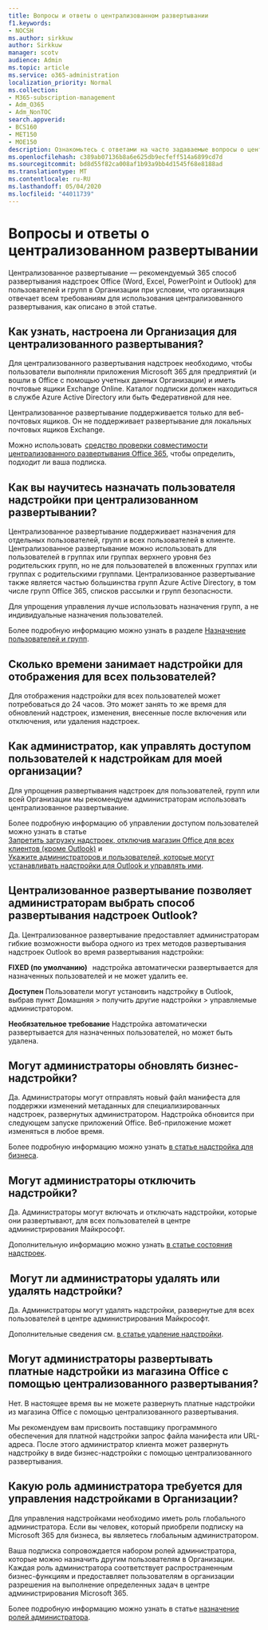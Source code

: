 ```yaml
---
title: Вопросы и ответы о централизованном развертывании
f1.keywords:
- NOCSH
ms.author: sirkkuw
author: Sirkkuw
manager: scotv
audience: Admin
ms.topic: article
ms.service: o365-administration
localization_priority: Normal
ms.collection:
- M365-subscription-management
- Adm_O365
- Adm_NonTOC
search.appverid:
- BCS160
- MET150
- MOE150
description: Ознакомьтесь с ответами на часто задаваемые вопросы о централизованном развертывании в центре администрирования Microsoft 365.
ms.openlocfilehash: c389ab07136b8a6e625db9ecfeff514a6899cd7d
ms.sourcegitcommit: bd8d55f82ca008af1b93a9bb4d1545f68e8188ad
ms.translationtype: MT
ms.contentlocale: ru-RU
ms.lasthandoff: 05/04/2020
ms.locfileid: "44011739"
---
```

# <a name="centralized-deployment-faq"></a>Вопросы и ответы о централизованном развертывании

Централизованное развертывание — рекомендуемый 365 способ развертывания надстроек Office (Word, Excel, PowerPoint и Outlook) для пользователей и групп в Организации при условии, что организация отвечает всем требованиям для использования централизованного развертывания, как описано в этой статье.   
  
## <a name="how-do-i-know-if-my-organization-is-set-up-for-centralized-deployment"></a>Как узнать, настроена ли Организация для централизованного развертывания?  

Для централизованного развертывания надстроек необходимо, чтобы пользователи выполняли приложения Microsoft 365 для предприятий (и вошли в Office с помощью учетных данных Организации) и иметь почтовые ящики Exchange Online. Каталог подписки должен находиться в службе Azure Active Directory или быть Федеративной для нее.  
 
Централизованное развертывание поддерживается только для веб-почтовых ящиков. Он не поддерживает развертывание для локальных почтовых ящиков Exchange.
 
Можно использовать  [средство проверки совместимости централизованного развертывания Office 365](https://docs.microsoft.com/microsoft-365/admin/manage/centralized-deployment-of-add-ins?view=o365-worldwide#office-365-centralized-deployment-compatibility-checker), чтобы определить, подходит ли ваша подписка. 
  
## <a name="how-do-you-target-add-in-user-assignments-with-centralized-deployment"></a>Как вы научитесь назначать пользователя надстройки при централизованном развертывании?  

Централизованное развертывание поддерживает назначения для отдельных пользователей, групп и всех пользователей в клиенте. Централизованное развертывание можно использовать для пользователей в группах или группах верхнего уровня без родительских групп, но не для пользователей в вложенных группах или группах с родительскими группами. Централизованное развертывание также является частью большинства групп Azure Active Directory, в том числе групп Office 365, списков рассылки и групп безопасности.  

Для упрощения управления лучше использовать назначения групп, а не индивидуальные назначения пользователей.
 
Более подробную информацию можно узнать в разделе [Назначение пользователей и групп](https://docs.microsoft.com/microsoft-365/admin/manage/centralized-deployment-of-add-ins?view=o365-worldwide#user-and-group-assignments).  
   
## <a name="how-long-does-it-take-for-add-ins-to-show-up-for-all-users"></a>Сколько времени занимает надстройки для отображения для всех пользователей?  

Для отображения надстройки для всех пользователей может потребоваться до 24 часов. Это может занять то же время для обновлений надстроек, изменения, внесенные после включения или отключения, или удаления надстроек. 
  
## <a name="as-an-administrator-how-do-i-manage-the-user-access-to-add-ins-for-my-organization"></a>Как администратор, как управлять доступом пользователей к надстройкам для моей организации?

Для упрощения развертывания надстроек для пользователей, групп или всей Организации мы рекомендуем администраторам использовать централизованное развертывание.

Более подробную информацию об управлении доступом пользователей можно узнать в статье </br>[Запретить загрузку надстроек, отключив магазин Office для всех клиентов (кроме Outlook)](https://docs.microsoft.com/microsoft-365/admin/manage/manage-deployment-of-add-ins?view=o365-worldwide#prevent-add-in-downloads-by-turning-off-the-office-store-across-all-clients-except-outlook) и </br>[Укажите администраторов и пользователей, которые могут устанавливать надстройки для Outlook и управлять ими](https://docs.microsoft.com/exchange/clients-and-mobile-in-exchange-online/add-ins-for-outlook/specify-who-can-install-and-manage-add-ins?redirectedfrom=MSDN).

## <a name="will-centralized-deployment-provide-admins-the-flexibility-to-choose-the-deployment-method-for-outlook-add-ins"></a>Централизованное развертывание позволяет администраторам выбрать способ развертывания надстроек Outlook?  

Да. Централизованное развертывание предоставляет администраторам гибкие возможности выбора одного из трех методов развертывания надстроек Outlook во время развертывания надстройки:

**FIXED (по умолчанию)**   надстройка автоматически развертывается для назначенных пользователей и не может удалить ее.  
 
**Доступен** Пользователи могут установить надстройку в Outlook, выбрав пункт Домашняя > получить другие надстройки > управляемые администратором.   
 
**Необязательное требование** Надстройка автоматически развертывается для назначенных пользователей, но может быть удалена.  
    
## <a name="can-admins-update-line-of-business-lob-add-ins"></a>Могут администраторы обновлять бизнес-надстройки?  

Да. Администраторы могут отправлять новый файл манифеста для поддержки изменений метаданных для специализированных надстроек, развернутых администратором. Надстройка обновится при следующем запуске приложений Office. Веб-приложение может изменяться в любое время.  
 
Более подробную информацию можно узнать [в статье надстройка для бизнеса](https://docs.microsoft.com/microsoft-365/admin/manage/manage-deployment-of-add-ins?view=o365-worldwide#security-of-office-add-ins).  

## <a name="can-admins-turn-off-add-ins"></a>Могут администраторы отключить надстройки?  

Да. Администраторы могут включать и отключать надстройки, которые они развертывают, для всех пользователей в центре администрирования Майкрософт.

Дополнительную информацию можно узнать [в статье состояния надстроек](https://docs.microsoft.com/microsoft-365/admin/manage/manage-deployment-of-add-ins?view=o365-worldwide#add-in-states).  

##  <a name="can-admins-delete-or-remove-add-ins"></a>Могут ли администраторы удалять или удалять надстройки?

Да. Администраторы могут удалять надстройки, развернутые для всех пользователей в центре администрирования Майкрософт.

Дополнительные сведения см. [в статье удаление надстройки](https://docs.microsoft.com/microsoft-365/admin/manage/manage-deployment-of-add-ins?view=o365-worldwide#delete-the-add-in). 
  
## <a name="can-admins-deploy-paid-add-ins-from-the-office-store-using-centralized-deployment"></a>Могут администраторы развертывать платные надстройки из магазина Office с помощью централизованного развертывания? 

Нет. В настоящее время вы не можете развернуть платные надстройки из магазина Office с помощью централизованного развертывания.  
 
Мы рекомендуем вам присвоить поставщику программного обеспечения для платной надстройки запрос файла манифеста или URL-адреса. После этого администратор клиента может развернуть надстройку в виде бизнес-надстройки с помощью централизованного развертывания.
    
## <a name="which-admin-role-do-i-need-to-manage-add-ins-for-my-organization"></a>Какую роль администратора требуется для управления надстройками в Организации?  

Для управления надстройками необходимо иметь роль глобального администратора. Если вы человек, который приобрели подписку на Microsoft 365 для бизнеса, вы являетесь глобальным администратором. 
 
Ваша подписка сопровождается набором ролей администратора, которые можно назначить другим пользователям в Организации. Каждая роль администратора соответствует распространенным бизнес-функциям и предоставляет пользователям в организации разрешения на выполнение определенных задач в центре администрирования Microsoft 365.  
 
Более подробную информацию можно узнать в статье [назначение ролей администратора](https://docs.microsoft.com/microsoft-365/admin/add-users/assign-admin-roles?view=o365-worldwide).  